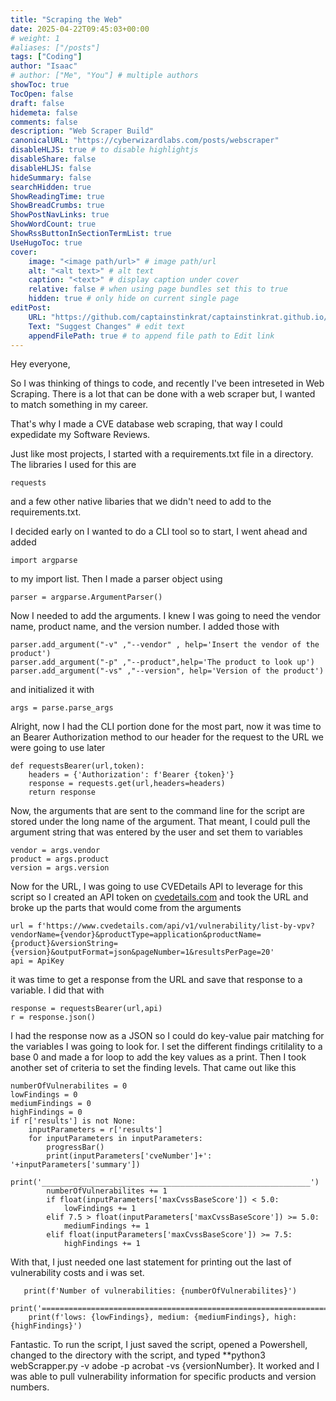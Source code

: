 ```yaml
---
title: "Scraping the Web"
date: 2025-04-22T09:45:03+00:00
# weight: 1
#aliases: ["/posts"]
tags: ["Coding"]
author: "Isaac"
# author: ["Me", "You"] # multiple authors
showToc: true
TocOpen: false
draft: false
hidemeta: false
comments: false
description: "Web Scraper Build"
canonicalURL: "https://cyberwizardlabs.com/posts/webscraper"
disableHLJS: true # to disable highlightjs
disableShare: false
disableHLJS: false
hideSummary: false
searchHidden: true
ShowReadingTime: true
ShowBreadCrumbs: true
ShowPostNavLinks: true
ShowWordCount: true
ShowRssButtonInSectionTermList: true
UseHugoToc: true
cover:
    image: "<image path/url>" # image path/url
    alt: "<alt text>" # alt text
    caption: "<text>" # display caption under cover
    relative: false # when using page bundles set this to true
    hidden: true # only hide on current single page
editPost:
    URL: "https://github.com/captainstinkrat/captainstinkrat.github.io/content"
    Text: "Suggest Changes" # edit text
    appendFilePath: true # to append file path to Edit link
---
```


Hey everyone, 

So I was thinking of things to code, and recently I've been intreseted in Web Scraping. There is a lot that can be done with a web scraper but, I wanted to match something in my career.

That's why I made a CVE database web scraping, that way I could expedidate my Software Reviews.

Just like most projects, I started with a requirements.txt file in a directory. The libraries I used for this are 

```
requests
```

and a few other native libaries that we didn't need to add to the requirements.txt.

I decided early on I wanted to do a CLI tool so to start, I went ahead and added

```
import argparse
```

to my import list. Then I made a parser object using

````
parser = argparse.ArgumentParser()
````

Now I needed to add the arguments. I knew I was going to need the vendor name, product name, and the version number. I added those with

```
parser.add_argument("-v" ,"--vendor" , help='Insert the vendor of the product')
parser.add_argument("-p" ,"--product",help='The product to look up')
parser.add_argument("-vs" ,"--version", help='Version of the product')
```

and initialized it with

```
args = parse.parse_args
```

Alright, now I had the CLI portion done for the most part, now it was time to an Bearer Authorization method to our header for the request to the URL we were going to use later

```
def requestsBearer(url,token):
    headers = {'Authorization': f'Bearer {token}'}
    response = requests.get(url,headers=headers)
    return response
```

Now, the arguments that are sent to the command line for the script are stored under the long name of the argument. That meant, I could pull the argument string that was entered by the user and set them to variables

```
vendor = args.vendor
product = args.product
version = args.version
```

Now for the URL, I was going to use CVEDetails API to leverage for this script so I created an API token on [cvedetails.com]('https://cvedetails.com') and took the URL and broke up the parts that would come from the arguments

```
url = f'https://www.cvedetails.com/api/v1/vulnerability/list-by-vpv?vendorName={vendor}&productType=application&productName={product}&versionString={version}&outputFormat=json&pageNumber=1&resultsPerPage=20'
api = ApiKey
```

it was time to get a response from the URL and save that response to a variable. I did that with

```
response = requestsBearer(url,api)
r = response.json()
```

I had the response now as a JSON so I could do key-value pair matching for the variables I was going to look for. I set the different findings critilality to a base 0 and made a for loop to add the key values as a print. Then I took another set of criteria to set the finding levels. That came out like this 

```
numberOfVulnerabilites = 0
lowFindings = 0
mediumFindings = 0
highFindings = 0
if r['results'] is not None:
    inputParameters = r['results']
    for inputParameters in inputParameters:
        progressBar()
        print(inputParameters['cveNumber']+': '+inputParameters['summary'])
        print('____________________________________________________________')
        numberOfVulnerabilites += 1
        if float(inputParameters['maxCvssBaseScore']) < 5.0:
            lowFindings += 1
        elif 7.5 > float(inputParameters['maxCvssBaseScore']) >= 5.0:
            mediumFindings += 1
        elif float(inputParameters['maxCvssBaseScore']) >= 7.5:
            highFindings += 1
```

With that, I just needed one last statement for printing out the last of vulnerability costs and i was set.

```
   print(f'Number of vulnerabilities: {numberOfVulnerabilites}')
    print('=================================================================')
    print(f'lows: {lowFindings}, medium: {mediumFindings}, high: {highFindings}')
```

Fantastic. To run the script, I just saved the script, opened a Powershell, changed to the directory with the script, and typed **python3 webScrapper.py -v adobe -p acrobat -vs {versionNumber}. It worked and I was able to pull vulnerability information for specific products and version numbers.